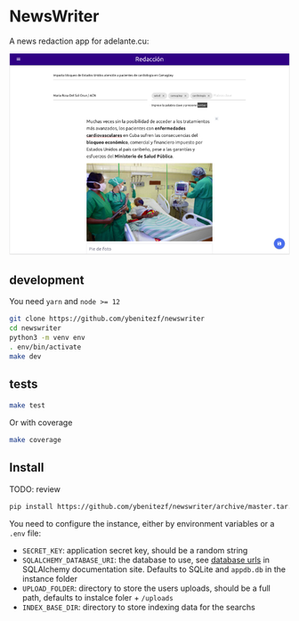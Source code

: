 # NewsWriter

A news redaction app for adelante.cu:

![NewsWriter UI](newswriter.png)

## development

You need `yarn` and `node >= 12`

```bash
git clone https://github.com/ybenitezf/newswriter
cd newswriter
python3 -m venv env
. env/bin/activate
make dev
```

## tests

```bash
make test
```

Or with coverage

```bash
make coverage
```

## Install

TODO: review

```bash
pip install https://github.com/ybenitezf/newswriter/archive/master.tar.gz
```

You need to configure the instance, either by environment variables or a `.env` file:

- `SECRET_KEY`: application secret key, should be a random string
- `SQLALCHEMY_DATABASE_URI`: the database to use, see [database urls](https://docs.sqlalchemy.org/en/14/core/engines.html#database-urls) in SQLAlchemy documentation site. Defaults to SQLite and `appdb.db` in the instance folder
- `UPLOAD_FOLDER`: directory to store the users uploads, should be a full path, defaults to instalce foler + `/uploads`
- `INDEX_BASE_DIR`: directory to store indexing data for the searchs
